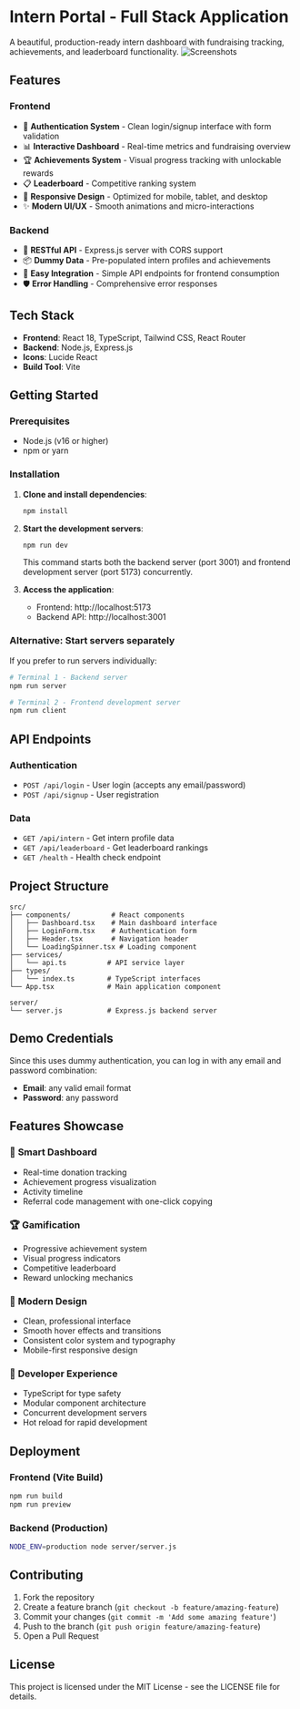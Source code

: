 # Intern Portal - Full Stack Application

A beautiful, production-ready intern dashboard with fundraising tracking, achievements, and leaderboard functionality.
![Screenshots](https://github.com/user-attachments/assets/f1a65997-cc36-48b9-9e2b-707d8b1d2a4e)

## Features

### Frontend
- 🔐 **Authentication System** - Clean login/signup interface with form validation
- 📊 **Interactive Dashboard** - Real-time metrics and fundraising overview
- 🏆 **Achievements System** - Visual progress tracking with unlockable rewards
- 📋 **Leaderboard** - Competitive ranking system
- 📱 **Responsive Design** - Optimized for mobile, tablet, and desktop
- ✨ **Modern UI/UX** - Smooth animations and micro-interactions

### Backend
- 🚀 **RESTful API** - Express.js server with CORS support
- 📦 **Dummy Data** - Pre-populated intern profiles and achievements
- 🔗 **Easy Integration** - Simple API endpoints for frontend consumption
- 🛡️ **Error Handling** - Comprehensive error responses

## Tech Stack

- **Frontend**: React 18, TypeScript, Tailwind CSS, React Router
- **Backend**: Node.js, Express.js
- **Icons**: Lucide React
- **Build Tool**: Vite

## Getting Started

### Prerequisites
- Node.js (v16 or higher)
- npm or yarn

### Installation

1. **Clone and install dependencies**:
   ```bash
   npm install
   ```

2. **Start the development servers**:
   ```bash
   npm run dev
   ```
   
   This command starts both the backend server (port 3001) and frontend development server (port 5173) concurrently.

3. **Access the application**:
   - Frontend: http://localhost:5173
   - Backend API: http://localhost:3001

### Alternative: Start servers separately

If you prefer to run servers individually:

```bash
# Terminal 1 - Backend server
npm run server

# Terminal 2 - Frontend development server  
npm run client
```

## API Endpoints

### Authentication
- `POST /api/login` - User login (accepts any email/password)
- `POST /api/signup` - User registration

### Data
- `GET /api/intern` - Get intern profile data
- `GET /api/leaderboard` - Get leaderboard rankings
- `GET /health` - Health check endpoint

## Project Structure

```
src/
├── components/          # React components
│   ├── Dashboard.tsx    # Main dashboard interface
│   ├── LoginForm.tsx    # Authentication form
│   ├── Header.tsx       # Navigation header
│   └── LoadingSpinner.tsx # Loading component
├── services/
│   └── api.ts          # API service layer
├── types/
│   └── index.ts        # TypeScript interfaces
└── App.tsx             # Main application component

server/
└── server.js           # Express.js backend server
```

## Demo Credentials

Since this uses dummy authentication, you can log in with any email and password combination:

- **Email**: any valid email format
- **Password**: any password

## Features Showcase

### 🎯 **Smart Dashboard**
- Real-time donation tracking
- Achievement progress visualization  
- Activity timeline
- Referral code management with one-click copying

### 🏆 **Gamification**
- Progressive achievement system
- Visual progress indicators
- Competitive leaderboard
- Reward unlocking mechanics

### 🎨 **Modern Design**
- Clean, professional interface
- Smooth hover effects and transitions
- Consistent color system and typography
- Mobile-first responsive design

### 🔧 **Developer Experience**
- TypeScript for type safety
- Modular component architecture
- Concurrent development servers
- Hot reload for rapid development

## Deployment

### Frontend (Vite Build)
```bash
npm run build
npm run preview
```

### Backend (Production)
```bash
NODE_ENV=production node server/server.js
```

## Contributing

1. Fork the repository
2. Create a feature branch (`git checkout -b feature/amazing-feature`)
3. Commit your changes (`git commit -m 'Add some amazing feature'`)
4. Push to the branch (`git push origin feature/amazing-feature`)
5. Open a Pull Request

## License

This project is licensed under the MIT License - see the LICENSE file for details.
